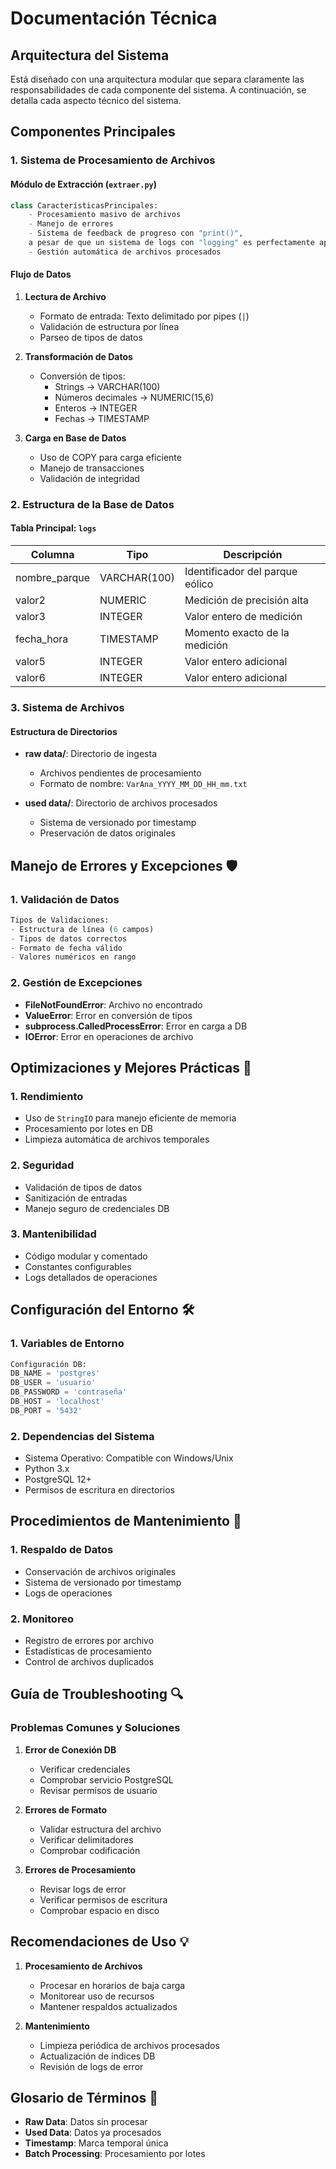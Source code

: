 # Documentación Técnica

## Arquitectura del Sistema

Está diseñado con una arquitectura modular que separa claramente las responsabilidades de cada componente del sistema. A continuación, se detalla cada aspecto técnico del sistema.

## Componentes Principales

### 1. Sistema de Procesamiento de Archivos

#### Módulo de Extracción (`extraer.py`)
```python
class CaracterísticasPrincipales:
    - Procesamiento masivo de archivos
    - Manejo de errores
    - Sistema de feedback de progreso con "print()",
    a pesar de que un sistema de logs con "logging" es perfectamente aplicable
    - Gestión automática de archivos procesados
```

#### Flujo de Datos
1. **Lectura de Archivo**
   - Formato de entrada: Texto delimitado por pipes (`|`)
   - Validación de estructura por línea
   - Parseo de tipos de datos

2. **Transformación de Datos**
   - Conversión de tipos:
     * Strings → VARCHAR(100)
     * Números decimales → NUMERIC(15,6)
     * Enteros → INTEGER
     * Fechas → TIMESTAMP

3. **Carga en Base de Datos**
   - Uso de COPY para carga eficiente
   - Manejo de transacciones
   - Validación de integridad

### 2. Estructura de la Base de Datos

#### Tabla Principal: `logs`

| Columna | Tipo | Descripción |
|---------|------|-------------|
| nombre_parque | VARCHAR(100) | Identificador del parque eólico |
| valor2 | NUMERIC | Medición de precisión alta |
| valor3 | INTEGER | Valor entero de medición |
| fecha_hora | TIMESTAMP | Momento exacto de la medición |
| valor5 | INTEGER | Valor entero adicional |
| valor6 | INTEGER | Valor entero adicional |

### 3. Sistema de Archivos

#### Estructura de Directorios
- **raw data/**: Directorio de ingesta
  * Archivos pendientes de procesamiento
  * Formato de nombre: `VarAna_YYYY_MM_DD_HH_mm.txt`

- **used data/**: Directorio de archivos procesados
  * Sistema de versionado por timestamp
  * Preservación de datos originales

## Manejo de Errores y Excepciones 🛡️

### 1. Validación de Datos
```python
Tipos de Validaciones:
- Estructura de línea (6 campos)
- Tipos de datos correctos
- Formato de fecha válido
- Valores numéricos en rango
```

### 2. Gestión de Excepciones
- **FileNotFoundError**: Archivo no encontrado
- **ValueError**: Error en conversión de tipos
- **subprocess.CalledProcessError**: Error en carga a DB
- **IOError**: Error en operaciones de archivo

## Optimizaciones y Mejores Prácticas 🚀

### 1. Rendimiento
- Uso de `StringIO` para manejo eficiente de memoria
- Procesamiento por lotes en DB
- Limpieza automática de archivos temporales

### 2. Seguridad
- Validación de tipos de datos
- Sanitización de entradas
- Manejo seguro de credenciales DB

### 3. Mantenibilidad
- Código modular y comentado
- Constantes configurables
- Logs detallados de operaciones

## Configuración del Entorno 🛠️

### 1. Variables de Entorno
```python
Configuración DB:
DB_NAME = 'postgres'
DB_USER = 'usuario'
DB_PASSWORD = 'contraseña'
DB_HOST = 'localhost'
DB_PORT = '5432'
```

### 2. Dependencias del Sistema
- Sistema Operativo: Compatible con Windows/Unix
- Python 3.x
- PostgreSQL 12+
- Permisos de escritura en directorios

## Procedimientos de Mantenimiento 🔧

### 1. Respaldo de Datos
- Conservación de archivos originales
- Sistema de versionado por timestamp
- Logs de operaciones

### 2. Monitoreo
- Registro de errores por archivo
- Estadísticas de procesamiento
- Control de archivos duplicados

## Guía de Troubleshooting 🔍

### Problemas Comunes y Soluciones

1. **Error de Conexión DB**
   - Verificar credenciales
   - Comprobar servicio PostgreSQL
   - Revisar permisos de usuario

2. **Errores de Formato**
   - Validar estructura del archivo
   - Verificar delimitadores
   - Comprobar codificación

3. **Errores de Procesamiento**
   - Revisar logs de error
   - Verificar permisos de escritura
   - Comprobar espacio en disco

## Recomendaciones de Uso 💡

1. **Procesamiento de Archivos**
   - Procesar en horarios de baja carga
   - Monitorear uso de recursos
   - Mantener respaldos actualizados

2. **Mantenimiento**
   - Limpieza periódica de archivos procesados
   - Actualización de índices DB
   - Revisión de logs de error

## Glosario de Términos 📖

- **Raw Data**: Datos sin procesar
- **Used Data**: Datos ya procesados
- **Timestamp**: Marca temporal única
- **Batch Processing**: Procesamiento por lotes
